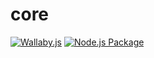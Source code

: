 # core

[![Wallaby.js](https://img.shields.io/badge/wallaby.js-powered-blue.svg?logo=github)](https://wallabyjs.com/oss/) 
[![Node.js Package](https://github.com/light-town/core/actions/workflows/release-package.yml/badge.svg?branch=master)](https://github.com/light-town/core/actions/workflows/release-package.yml)
